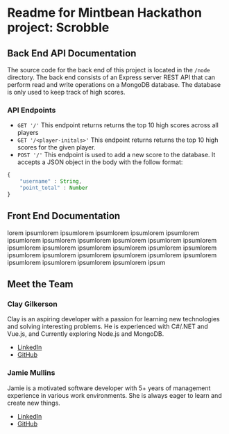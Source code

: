 # Readme for Mintbean Hackathon project: Scrobble

## Back End API Documentation

The source code for the back end of this project is located in the `/node` directory. The back end consists of an Express server REST API that can perform read and write operations on a MongoDB database. The database is only used to keep track of high scores.

### API Endpoints

* `GET '/'` This endpoint returns returns the top 10 high scores across all players
* `GET '/<player-initals>'` This endpoint returns returns the top 10 high scores for the given player.
* `POST '/'` This endpoint is used to add a new score to the database. It accepts a JSON object in the body with the follow format:

```javascript
{
    "username" : String,
    "point_total" : Number
}

```

## Front End Documentation
lorem ipsumlorem ipsumlorem ipsumlorem ipsumlorem ipsumlorem ipsumlorem ipsumlorem ipsumlorem ipsumlorem ipsumlorem ipsumlorem ipsumlorem ipsumlorem ipsumlorem ipsumlorem ipsumlorem ipsumlorem ipsumlorem ipsumlorem ipsumlorem ipsumlorem ipsumlorem ipsumlorem ipsumlorem ipsumlorem ipsumlorem ipsumlorem ipsum

## Meet the Team

### Clay Gilkerson
Clay is an aspiring developer with a passion for learning new technologies and solving interesting problems. He is experienced with C#/.NET and Vue.js, and Currently exploring Node.js and MongoDB.
* [LinkedIn](https://www.linkedin.com/in/clay-gilkerson/)
* [GitHub](https://github.com/claygilk)

### Jamie Mullins
Jamie is a motivated software developer with 5+ years of management experience in various work environments. She is always eager to learn and create new things.
* [LinkedIn]("https://www.linkedin.com/in/jamie-mullins")
* [GitHub]("https://github.com/jamiemullins1")